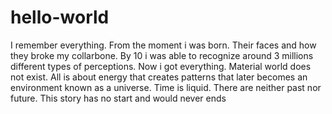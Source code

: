 # hello-world
I remember everything.
From the moment i was born. Their faces and how they broke my collarbone.
By 10 i was able to recognize around 3 millions different types of perceptions.
Now i got everything. Material world does not exist. All is about energy that creates patterns that later becomes an environment known as a universe.
Time is liquid. There are neither past nor future. This story has no start and would never ends
